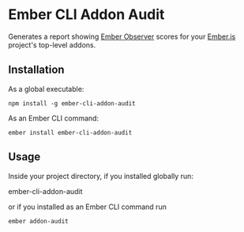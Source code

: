 # Ember CLI Addon Audit

Generates a report showing [Ember Observer](https://emberobserver.com) scores for your [Ember.js](https://emberjs.com) project's top-level addons.

## Installation

As a global executable:

```
npm install -g ember-cli-addon-audit
```

As an Ember CLI command:

```
ember install ember-cli-addon-audit
```

## Usage

Inside your project directory, if you installed globally run:

ember-cli-addon-audit

or if you installed as an Ember CLI command run

```
ember addon-audit
```